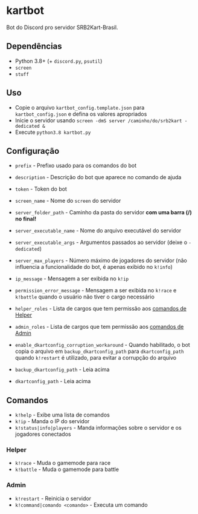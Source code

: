 # kartbot

Bot do Discord pro servidor SRB2Kart-Brasil.

## Dependências

- Python 3.8+ (+ `discord.py`, `psutil`)
- `screen`
- `stuff`

## Uso

- Copie o arquivo `kartbot_config.template.json` para `kartbot_config.json` e defina os valores apropriados
- Inicie o servidor usando `screen -dmS server /caminho/do/srb2kart -dedicated &`
- Execute `python3.8 kartbot.py`

## Configuração

- `prefix` - Prefixo usado para os comandos do bot
- `description` - Descrição do bot que aparece no comando de ajuda
- `token` - Token do bot


- `screen_name` - Nome do `screen` do servidor
- `server_folder_path` - Caminho da pasta do servidor **com uma barra (/) no final!**
- `server_executable_name` - Nome do arquivo executável do servidor
- `server_executable_args` - Argumentos passados ao servidor (deixe o `-dedicated`)
- `server_max_players` - Número máximo de jogadores do servidor (não influencia a funcionalidade do bot, é apenas exibido no `k!info`)
- `ip_message` - Mensagem a ser exibida no `k!ip`
- `permission_error_message` - Mensagem a ser exibida no `k!race` e `k!battle` quando o usuário não tiver o cargo necessário
- `helper_roles` - Lista de cargos que tem permissão aos [comandos de Helper](#helper)
- `admin_roles` - Lista de cargos que tem permissão aos [comandos de Admin](#admin)


- `enable_dkartconfig_corruption_workaround` - Quando habilitado, o bot copia o arquivo em `backup_dkartconfig_path` para `dkartconfig_path` quando `k!restart` é utilizado, para evitar a corrupção do arquivo
- `backup_dkartconfig_path` - Leia acima
- `dkartconfig_path` - Leia acima

## Comandos

- `k!help` - Exibe uma lista de comandos
- `k!ip` - Manda o IP do servidor
- `k!status|info|players` - Manda informações sobre o servidor e os jogadores conectados

### Helper

- `k!race` - Muda o gamemode para race
- `k!battle` - Muda o gamemode para battle

### Admin

- `k!restart` - Reinicia o servidor
- `k!command|comando <comando>` - Executa um comando

